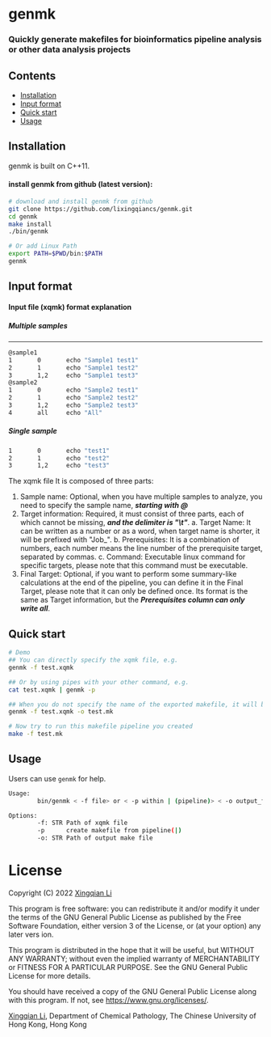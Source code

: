 # genmk
### Quickly generate makefiles  for bioinformatics pipeline analysis or other data analysis projects



## Contents

- [Installation](#Installation)
- [Input format](#Input-format)
- [Quick start](#Quick-start)
- [Usage](#Usage)

## Installation
genmk is built on C++11.

#### install genmk from github (latest version):
```bash
# download and install genmk from github
git clone https://github.com/lixingqiancs/genmk.git
cd genmk
make install
./bin/genmk

# Or add Linux Path
export PATH=$PWD/bin:$PATH 
genmk
```



## Input format

#### Input file (xqmk) format explanation
##### Multiple samples
---
```bash
@sample1
1       0       echo "Sample1 test1"
2       1       echo "Sample1 test2"
3       1,2     echo "Sample1 test3"
@sample2
1       0       echo "Sample2 test1"
2       1       echo "Sample2 test2"
3       1,2     echo "Sample2 test3"
4       all     echo "All"
```
##### Single sample
```bash
1       0       echo "test1"
2       1       echo "test2"
3       1,2     echo "test3"
```
The xqmk file It is composed of three parts:
1. Sample name: Optional, when you have multiple samples to analyze, you need to specify the sample name, ***starting with @***
2. Target information: Required, it must consist of three parts, each of which cannot be missing, ***and the delimiter is "\t"***.
  a. Target Name: It can be written as a number or as a word, when target name is shorter, it will be prefixed with "Job_".
  b. Prerequisites: It is a combination of numbers, each number means the line number of the prerequisite target, separated by commas.
  c. Command: Executable linux command for specific targets, please note that this command must be executable.
3. Final Target: Optional, if you want to perform some summary-like calculations at the end of the pipeline, you can define it in the Final Target, please note that it can only be defined once. Its format is the same as Target information, but the ***Prerequisites column can only write all***.



## Quick start

```bash
# Demo
## You can directly specify the xqmk file, e.g.
genmk -f test.xqmk

## Or by using pipes with your other command, e.g.
cat test.xqmk | genmk -p

## When you do not specify the name of the exported makefile, it will be exported as "makefile" by default. You can use the -o option to specify the name of the exported makefile, e.g.
genmk -f test.xqmk -o test.mk

# Now try to run this makefile pipeline you created
make -f test.mk
```



## Usage

Users can use `genmk` for help.

```bash
Usage: 
        bin/genmk < -f file> or < -p within | (pipeline)> < -o output_file>

Options:
        -f: STR Path of xqmk file
        -p      create makefile from pipeline(|)
        -o: STR Path of output make file
```



License
=======

Copyright (C) 2022 [Xingqian Li](mailto:lixingqiancs@gmail.com)

This program is free software: you can redistribute it and/or modify it under the terms of the GNU General Public License as published by the Free Software Foundation, either version 3 of the License, or (at your option) any later vers
ion.

This program is distributed in the hope that it will be useful, but WITHOUT ANY WARRANTY; without even the implied warranty of MERCHANTABILITY or FITNESS FOR A PARTICULAR PURPOSE. See the GNU General Public License for more details.

You should have received a copy of the GNU General Public License along with this program. If not, see <https://www.gnu.org/licenses/>.

[Xingqian Li](mailto:lixingqiancs@gmail.com), Department of Chemical Pathology, The Chinese University of Hong Kong, Hong Kong
